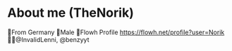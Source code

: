 # About me (TheNorik)
🚩From Germany
👦Male
🔵Flowh Profile https://flowh.net/profile?user=Norik
🙋‍♂️@InvalidLenni, @benzyyt
